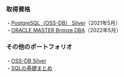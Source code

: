 ### 取得資格
・[PostgreSQL（OSS-DB） Silver](https://oss-db.jp/outline/silver)（2021年5月）<br>
・[ORACLE MASTER Bronze DBA](https://education.oracle.com/ja/oracle-master-bronze-dba-available-only-in-japan/trackp_DB19CBRNZ)（2022年5月）

### その他のポートフォリオ
・[OSS-DB Silver](https://github.com/y-sh-ml/Books/tree/main/OSS-DB%20Silver)<br>
・[SQLの基礎まとめ](https://qiita.com/zoo-machine_learning/items/215076c876d22533f432)
